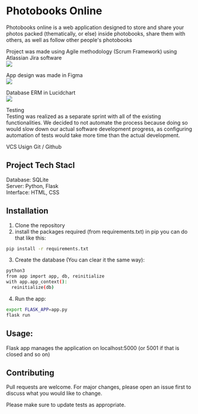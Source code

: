 # Photobooks Online
Photobooks online is a web application designed to store and share your photos packed (thematically, or else) inside photobooks, share them with others, as well as follow other people's photobooks

Project was made using Agile methodology (Scrum Framework) using Atlassian Jira software <br>
![](https://i.ibb.co/7kZSL9y/photo-2020-11-19-10-55-38.jpg)

App design was made in Figma <br>
![](https://i.ibb.co/cgWjpbs/photo-2020-11-19-11-00-07.jpg)

Database ERM in Lucidchart <br> 
![](https://i.ibb.co/2FK0Y4P/photo-2020-11-19-10-59-07.jpg)

Testing <br>
Testing was realized as a separate sprint with all of the existing functionalities. We decided to not automate the process because doing so would slow down our actual software development progress, as configuring automation of tests would take more time than the actual development.

VCS Usign Git / Github <br>

## Project Tech Stacl
Database: SQLite <br>
Server: Python, Flask <br>
Interface: HTML, CSS <br>

## Installation
1. Clone the repository
2. install the packages required (from requirements.txt)
  in pip you can do that like this:
  ```bash
  pip install -r requirements.txt
  ```
3. Create the database (You can clear it the same way):
```bash
python3
from app import app, db, reinitialize
with app.app_context():
  reinitialize(db)
```

4. Run the app:
```bash
export FLASK_APP=app.py
flask run
```

## Usage:
Flask app manages the application on localhost:5000 (or 5001 if that is closed and so on)

## Contributing
Pull requests are welcome. For major changes, please open an issue first to discuss what you would like to change.

Please make sure to update tests as appropriate.
